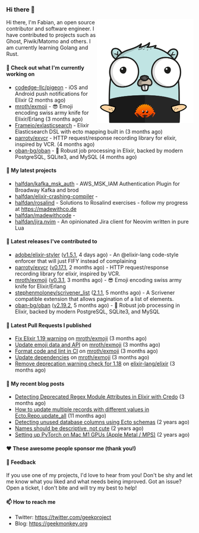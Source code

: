 ### Hi there 👋

<img align="right" src="https://raw.githubusercontent.com/halfdan/halfdan/master/assets/rustgopher.png" width="260">

Hi there, I'm Fabian, an open source contributor and software engineer. I have contributed to projects such as Ghost, Piwik/Matomo and others. I am currently learning Golang and Rust.

#### 👷 Check out what I'm currently working on

- [codedge-llc/pigeon](https://github.com/codedge-llc/pigeon) - iOS and Android push notifications for Elixir (2 months ago)
- [mroth/exmoji](https://github.com/mroth/exmoji) - :sunglasses: Emoji encoding swiss army knife for Elixir/Erlang (3 months ago)
- [Frameio/exlasticsearch](https://github.com/Frameio/exlasticsearch) - Elixir Elasticsearch DSL with ecto mapping built in (3 months ago)
- [parroty/exvcr](https://github.com/parroty/exvcr) - HTTP request/response recording library for elixir, inspired by VCR. (4 months ago)
- [oban-bg/oban](https://github.com/oban-bg/oban) - 💎 Robust job processing in Elixir, backed by modern PostgreSQL, SQLite3, and MySQL (4 months ago)

#### 🌱 My latest projects

- [halfdan/kafka_msk_auth](https://github.com/halfdan/kafka_msk_auth) - AWS_MSK_IAM Authentication Plugin for Broadway Kafka and brod
- [halfdan/elixir-crashing-compiler](https://github.com/halfdan/elixir-crashing-compiler) - 
- [halfdan/rosalind](https://github.com/halfdan/rosalind) - Solutions to Rosalind exercises - follow my progress at https://madewithco.de
- [halfdan/madewithcode](https://github.com/halfdan/madewithcode) - 
- [halfdan/jira.nvim](https://github.com/halfdan/jira.nvim) - An opinionated Jira client for Neovim written in pure Lua

#### 🔭 Latest releases I've contributed to

- [adobe/elixir-styler](https://github.com/adobe/elixir-styler) ([v1.5.1](https://github.com/adobe/elixir-styler/releases/tag/v1.5.1), 4 days ago) - An @elixir-lang code-style enforcer that will just FIFY instead of complaining
- [parroty/exvcr](https://github.com/parroty/exvcr) ([v0.17.1](https://github.com/parroty/exvcr/releases/tag/v0.17.1), 2 months ago) - HTTP request/response recording library for elixir, inspired by VCR.
- [mroth/exmoji](https://github.com/mroth/exmoji) ([v0.3.1](https://github.com/mroth/exmoji/releases/tag/v0.3.1), 3 months ago) - :sunglasses: Emoji encoding swiss army knife for Elixir/Erlang
- [stephenmoloney/scrivener_list](https://github.com/stephenmoloney/scrivener_list) ([2.1.1](https://github.com/stephenmoloney/scrivener_list/releases/tag/2.1.1), 5 months ago) - A Scrivener compatible extension that allows pagination of a list of elements.
- [oban-bg/oban](https://github.com/oban-bg/oban) ([v2.19.2](https://github.com/oban-bg/oban/releases/tag/v2.19.2), 5 months ago) - 💎 Robust job processing in Elixir, backed by modern PostgreSQL, SQLite3, and MySQL

#### 🔨 Latest Pull Requests I published

- [Fix Elixir 1.19 warning](https://github.com/mroth/exmoji/pull/34) on [mroth/exmoji](https://github.com/mroth/exmoji) (3 months ago)
- [Update emoji data and API](https://github.com/mroth/exmoji/pull/32) on [mroth/exmoji](https://github.com/mroth/exmoji) (3 months ago)
- [Format code and lint in CI](https://github.com/mroth/exmoji/pull/31) on [mroth/exmoji](https://github.com/mroth/exmoji) (3 months ago)
- [Update dependencies](https://github.com/mroth/exmoji/pull/30) on [mroth/exmoji](https://github.com/mroth/exmoji) (3 months ago)
- [Remove deprecation warning check for 1.18](https://github.com/elixir-lang/elixir/pull/14382) on [elixir-lang/elixir](https://github.com/elixir-lang/elixir) (3 months ago)

#### 📜 My recent blog posts

- [Detecting Deprecated Regex Module Attributes in Elixir with Credo](https://geekmonkey.org/detecting-deprecated-regex-module-attributes-in-elixir-with-credo/) (3 months ago)
- [How to update multiple records with different values in Ecto.Repo.update_all](https://geekmonkey.org/updating-multiple-records-with-different-values-in-ecto-repo-update_all/) (11 months ago)
- [Detecting unused database columns using Ecto schemas](https://geekmonkey.org/detecting-unused-database-columns-using-ecto-schemas/) (2 years ago)
- [Names should be descriptive, not cute](https://geekmonkey.org/names-should-be-descriptive-not-cute/) (2 years ago)
- [Setting up PyTorch on Mac M1 GPUs (Apple Metal / MPS)](https://geekmonkey.org/setting-up-jupyter-lab-with-pytorch-on-a-mac-with-gpu/) (2 years ago)

#### ❤️ These awesome people sponsor me (thank you!)


#### 💬 Feedback

If you use one of my projects, I'd love to hear from you! Don't be shy and let me know what you liked
and what needs being improved. Got an issue? Open a ticket, I don't bite and will try my best to help!

#### 📫 How to reach me

- Twitter: https://twitter.com/geekproject
- Blog: https://geekmonkey.org
